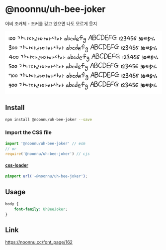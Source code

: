 # @noonnu/uh-bee-joker

어비 조커체 - 조커를 갖고 있으면 나도 모르게 웃지

![example](./example.png)

## Install

```bash
npm install @noonnu/uh-bee-joker --save
```

### Import the CSS file

```js
import '@noonnu/uh-bee-joker' // esm
// or
require('@noonnu/uh-bee-joker') // cjs
```

#### [css-loader](https://github.com/webpack-contrib/css-loader)

```css
@import url('~@noonnu/uh-bee-joker');
```

## Usage

```css
body {
    font-family: UhBeeJoker;
}
```

## Link

https://noonnu.cc/font_page/162
